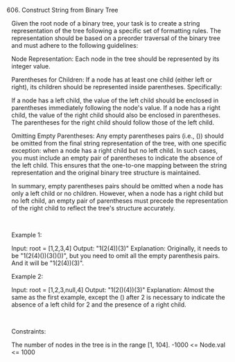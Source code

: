 606. Construct String from Binary Tree

Given the root node of a binary tree, your task is to create a string representation of the tree following a specific set of formatting rules. The representation should be based on a preorder traversal of the binary tree and must adhere to the following guidelines:

Node Representation: Each node in the tree should be represented by its integer value.

Parentheses for Children: If a node has at least one child (either left or right), its children should be represented inside parentheses. Specifically:

If a node has a left child, the value of the left child should be enclosed in parentheses immediately following the node's value.
If a node has a right child, the value of the right child should also be enclosed in parentheses. The parentheses for the right child should follow those of the left child.

Omitting Empty Parentheses: Any empty parentheses pairs (i.e., ()) should be omitted from the final string representation of the tree, with one specific exception: when a node has a right child but no left child. In such cases, you must include an empty pair of parentheses to indicate the absence of the left child. This ensures that the one-to-one mapping between the string representation and the original binary tree structure is maintained.

In summary, empty parentheses pairs should be omitted when a node has only a left child or no children. However, when a node has a right child but no left child, an empty pair of parentheses must precede the representation of the right child to reflect the tree's structure accurately.

 

Example 1:

Input: root = [1,2,3,4]
Output: "1(2(4))(3)"
Explanation: Originally, it needs to be "1(2(4)())(3()())", but you need to omit all the empty parenthesis pairs. And it will be "1(2(4))(3)".


Example 2:

Input: root = [1,2,3,null,4]
Output: "1(2()(4))(3)"
Explanation: Almost the same as the first example, except the () after 2 is necessary to indicate the absence of a left child for 2 and the presence of a right child.


 

Constraints:

The number of nodes in the tree is in the range [1, 104].
-1000 <= Node.val <= 1000
